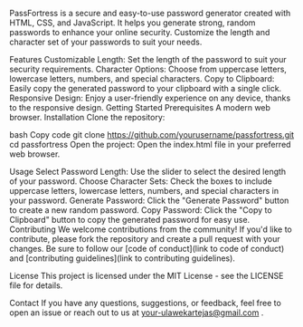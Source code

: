 PassFortress is a secure and easy-to-use password generator created with HTML, CSS, and JavaScript. It helps you generate strong, random passwords to enhance your online security. Customize the length and character set of your passwords to suit your needs.

Features
Customizable Length: Set the length of the password to suit your security requirements.
Character Options: Choose from uppercase letters, lowercase letters, numbers, and special characters.
Copy to Clipboard: Easily copy the generated password to your clipboard with a single click.
Responsive Design: Enjoy a user-friendly experience on any device, thanks to the responsive design.
Getting Started
Prerequisites
A modern web browser.
Installation
Clone the repository:

bash
Copy code
git clone https://github.com/yourusername/passfortress.git
cd passfortress
Open the project: Open the index.html file in your preferred web browser.

Usage
Select Password Length: Use the slider to select the desired length of your password.
Choose Character Sets: Check the boxes to include uppercase letters, lowercase letters, numbers, and special characters in your password.
Generate Password: Click the "Generate Password" button to create a new random password.
Copy Password: Click the "Copy to Clipboard" button to copy the generated password for easy use.
Contributing
We welcome contributions from the community! If you'd like to contribute, please fork the repository and create a pull request with your changes. Be sure to follow our [code of conduct](link to code of conduct) and [contributing guidelines](link to contributing guidelines).

License
This project is licensed under the MIT License - see the LICENSE file for details.

Contact
If you have any questions, suggestions, or feedback, feel free to open an issue or reach out to us at your-ulawekartejas@gmail.com .


